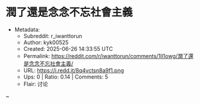 # 潤了還是念念不忘社會主義

- Metadata:
  - Subreddit: r_iwanttorun
  - Author: kyk00525
  - Created: 2025-06-26 14:33:55 UTC
  - Permalink: https://reddit.com/r/iwanttorun/comments/1ll1owg/潤了還是念念不忘社會主義/
  - URL: https://i.redd.it/8q4vctsn8a9f1.png
  - Ups: 0 | Ratio: 0.14 | Comments: 5
  - Flair: 讨论


~

